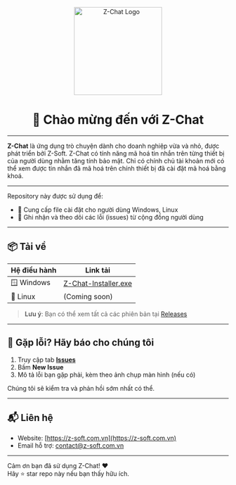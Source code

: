 <p align="center">
  <img src="https://z-chat.z-cloud.com.vn/assets/assets/logo.png" alt="Z-Chat Logo" width="200"/>
</p>

<h1 align="center">👋 Chào mừng đến với Z-Chat</h1>

---

**Z-Chat** là ứng dụng trò chuyện dành cho doanh nghiệp vừa và nhỏ, được phát triển bởi Z-Soft.
Z-Chat có tính năng mã hoá tin nhắn trên từng thiết bị của người dùng nhằm tăng tính bảo mật.
Chỉ có chính chủ tài khoản mới có thể xem được tin nhắn đã mã hoá trên chính thiết bị đã cài đặt mã hoá bằng khoá.

---
Repository này được sử dụng để:
- 🔽 Cung cấp file cài đặt cho người dùng Windows, Linux
- 🐞 Ghi nhận và theo dõi các lỗi (issues) từ cộng đồng người dùng

---

## 📦 Tải về

| Hệ điều hành | Link tải |
|-------------|-----------|
| 🪟 Windows   | [Z-Chat-Installer.exe](https://github.com/yourusername/z-chat/releases/latest/download/Z-Chat-Installer.exe) |
| 🐧 Linux     | (Coming soon) |

> **Lưu ý**: Bạn có thể xem tất cả các phiên bản tại [Releases](https://github.com/yourusername/z-chat/releases)

---

## 🐞 Gặp lỗi? Hãy báo cho chúng tôi

1. Truy cập tab **[Issues](https://github.com/yourusername/z-chat/issues)**
2. Bấm **New Issue**
3. Mô tả lỗi bạn gặp phải, kèm theo ảnh chụp màn hình (nếu có)

Chúng tôi sẽ kiểm tra và phản hồi sớm nhất có thể.

---

## 📬 Liên hệ

- Website: [https://z-soft.com.vn](https://z-soft.com.vn)
- Email hỗ trợ: contact@z-soft.com.vn

---

Cảm ơn bạn đã sử dụng Z-Chat! ❤️  
Hãy ⭐ star repo này nếu bạn thấy hữu ích.
